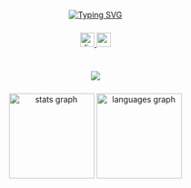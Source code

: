 <br clear="both">

<div align="center">
<a href="https://git.io/typing-svg"><img src="https://readme-typing-svg.herokuapp.com?font=Fira+Code&size=35&pause=1000&color=F70000&background=FF20DA00&center=true&vCenter=true&random=true&width=435&lines=Hello%2C+we+are+Respect+Development.;Hola%2C+somos+Respect+Development.;Salve%2C+siamo+Respect+Development.;Ahoj%2C+my+jsme+Respect+Development.;Merhaba%2C+biz+Respect+Development.;Halo%2C+kami+adalah+Respect+Development.;Bun%C4%83+ziua%2C+noi+suntem+Respect+Development.;Hej%2C+vi+%C3%A4r+Respect+Development.;Hei%2C+olemme+Respect+Development." alt="Typing SVG" /></a>
</div>

###

<div align="center">
  <a href="https://discord.respectdevelopment.eu" target="_blank">
    <img src="https://img.shields.io/static/v1?message=Discord&logo=discord&label=&color=7289DA&logoColor=white&labelColor=&style=for-the-badge" height="25" alt="discord logo"  />
  </a>
  <a href="https://www.youtube.com/@RespectDevelopment" target="_blank">
    <img src="https://img.shields.io/static/v1?message=Youtube&logo=youtube&label=&color=FF0000&logoColor=white&labelColor=&style=for-the-badge" height="25" alt="youtube logo"  />
  </a>
</div>

###

<br clear="both">

<div align="center">
  <img src="https://profile-counter.glitch.me/respectdevelopment/count.svg?"  />
</div>

###

<h3 align="left"></h3>

###

<div align="center">
  <img src="https://github-readme-stats.vercel.app/api?username=respectdevelopment&hide_title=false&hide_rank=false&show_icons=true&include_all_commits=true&count_private=true&disable_animations=false&theme=dracula&locale=en&hide_border=false&order=1" height="150" alt="stats graph"  />
  <img src="https://github-readme-stats.vercel.app/api/top-langs?username=respectdevelopment&locale=en&hide_title=false&layout=compact&card_width=320&langs_count=5&theme=dracula&hide_border=false&order=2" height="150" alt="languages graph"  />
</div>

###
